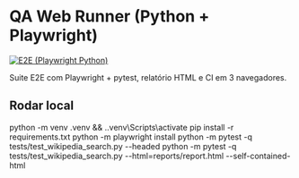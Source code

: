 ﻿# QA Web Runner (Python + Playwright)

[![E2E (Playwright Python)](https://github.com//actions/workflows/ci.yml/badge.svg?branch=main)](https://github.com//actions/workflows/ci.yml)

Suite E2E com Playwright + pytest, relatório HTML e CI em 3 navegadores.

## Rodar local
python -m venv .venv && .\.venv\Scripts\activate
pip install -r requirements.txt
python -m playwright install
python -m pytest -q tests/test_wikipedia_search.py --headed
python -m pytest -q tests/test_wikipedia_search.py --html=reports/report.html --self-contained-html
